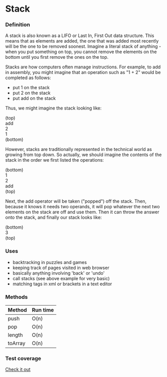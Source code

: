 # Stack


### Definition

A stack is also known as a LIFO or Last In, First Out data structure. This means that as elements are added, the one that was added most recently will be the one to be removed soonest. Imagine a literal stack of anything - when you put something on top, you cannot remove the elements on the bottom until you first remove the ones on the top.

Stacks are how computers often manage instructions. For example, to add in assembly, you might imagine that an operation such as "1 + 2" would be completed as follows:

- put 1 on the stack
- put 2 on the stack
- put add on the stack

Thus, we might imagine the stack looking like:

(top)  
add  
2  
1  
(bottom)  

However, stacks are traditionally represented in the technical world as growing from top down. So actually, we should imagine the contents of the stack in the order we first listed the operations:

(bottom)  
1  
2  
add  
(top)  

Next, the add operator will be taken ("popped") off the stack. Then, because it knows it needs two operands, it will pop whatever the next two elements on the stack are off and use them. Then it can throw the answer onto the stack, and finally our stack looks like:

(bottom)  
3  
(top)  

### Uses

- backtracking in puzzles and games
- keeping track of pages visited in web browser
- basically anything involving 'back' or 'undo'
- call stacks (see above example for very basic)
- matching tags in xml or brackets in a text editor

### Methods

Method      | Run time
---         | ---
push        | O(n)
pop         | O(n)
length      | O(n)
toArray     | O(n)

### Test coverage

[Check it out](https://heatherbooker.github.io/dataStructures/coverage/stack/index.html)
